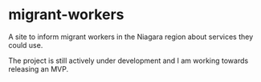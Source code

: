 # migrant-workers
A site to inform migrant workers in the Niagara region about services they could use.

The project is still actively under development and I am working towards releasing an MVP.
